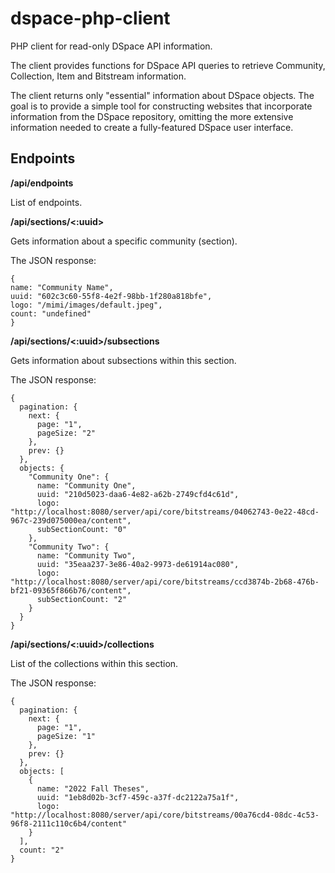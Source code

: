 # dspace-php-client
PHP client for read-only DSpace API information.

The client provides functions for DSpace API queries to retrieve Community, Collection, Item and Bitstream information.

The client returns only "essential" information about DSpace objects. The goal is to provide a simple tool for 
constructing websites that incorporate information from the DSpace repository, omitting the more extensive 
information needed to create a fully-featured DSpace user interface. 

## Endpoints

__/api/endpoints__

List of endpoints.

__/api/sections/<:uuid>__

Gets information about a specific community (section).

The JSON response:

```
{
name: "Community Name",
uuid: "602c3c60-55f8-4e2f-98bb-1f280a818bfe",
logo: "/mimi/images/default.jpeg",
count: "undefined"
}
```


__/api/sections/<:uuid>/subsections__

Gets information about subsections within this section.

The JSON response:

```
{
  pagination: {
    next: {
      page: "1",
      pageSize: "2"
    },
    prev: {}
  },
  objects: {
    "Community One": {
      name: "Community One",
      uuid: "210d5023-daa6-4e82-a62b-2749cfd4c61d",
      logo: "http://localhost:8080/server/api/core/bitstreams/04062743-0e22-48cd-967c-239d075000ea/content",
      subSectionCount: "0"
    },
    "Community Two": {
      name: "Community Two",
      uuid: "35eaa237-3e86-40a2-9973-de61914ac080",
      logo: "http://localhost:8080/server/api/core/bitstreams/ccd3874b-2b68-476b-bf21-09365f866b76/content",
      subSectionCount: "2"
    } 
  }
}
```

__/api/sections/<:uuid>/collections__

List of the collections within this section.

The JSON response:

```
{
  pagination: {
    next: {
      page: "1",
      pageSize: "1"
    },
    prev: {}
  },
  objects: [
    {
      name: "2022 Fall Theses",
      uuid: "1eb8d02b-3cf7-459c-a37f-dc2122a75a1f",
      logo: "http://localhost:8080/server/api/core/bitstreams/00a76cd4-08dc-4c53-96f8-2111c110c6b4/content"
    }
  ],
  count: "2"
}
```